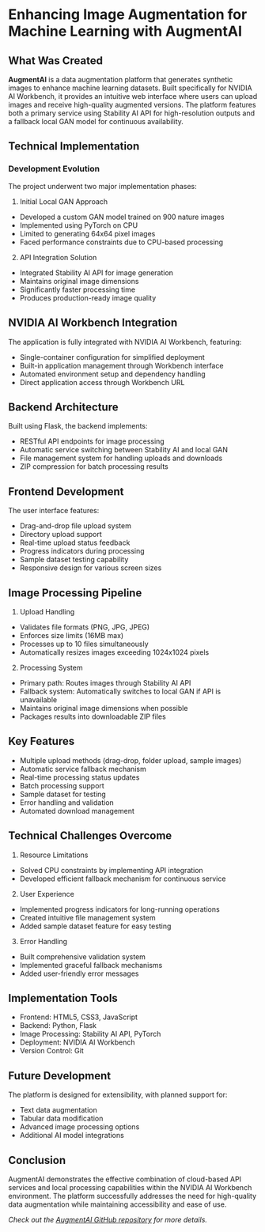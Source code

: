 # Enhancing Image Augmentation for Machine Learning with AugmentAI

## What Was Created
**AugmentAI** is a data augmentation platform that generates synthetic images to enhance machine learning datasets. Built specifically for NVIDIA AI Workbench, it provides an intuitive web interface where users can upload images and receive high-quality augmented versions. The platform features both a primary service using Stability AI API for high-resolution outputs and a fallback local GAN model for continuous availability.

## Technical Implementation
### Development Evolution
The project underwent two major implementation phases:
1. Initial Local GAN Approach
  - Developed a custom GAN model trained on 900 nature images
  - Implemented using PyTorch on CPU
  - Limited to generating 64x64 pixel images
  - Faced performance constraints due to CPU-based processing
2. API Integration Solution
  - Integrated Stability AI API for image generation
  - Maintains original image dimensions
  - Significantly faster processing time
  - Produces production-ready image quality


## NVIDIA AI Workbench Integration
The application is fully integrated with NVIDIA AI Workbench, featuring:

- Single-container configuration for simplified deployment
- Built-in application management through Workbench interface
- Automated environment setup and dependency handling
- Direct application access through Workbench URL

## Backend Architecture
Built using Flask, the backend implements:
- RESTful API endpoints for image processing
- Automatic service switching between Stability AI and local GAN
- File management system for handling uploads and downloads
- ZIP compression for batch processing results

## Frontend Development
The user interface features:
- Drag-and-drop file upload system
- Directory upload support
- Real-time upload status feedback
- Progress indicators during processing
- Sample dataset testing capability
- Responsive design for various screen sizes

## Image Processing Pipeline
1. Upload Handling
  - Validates file formats (PNG, JPG, JPEG)
  - Enforces size limits (16MB max)
  - Processes up to 10 files simultaneously
  - Automatically resizes images exceeding 1024x1024 pixels
2. Processing System
  - Primary path: Routes images through Stability AI API
  - Fallback system: Automatically switches to local GAN if API is unavailable
  - Maintains original image dimensions when possible
  - Packages results into downloadable ZIP files

## Key Features
- Multiple upload methods (drag-drop, folder upload, sample images)
- Automatic service fallback mechanism
- Real-time processing status updates
- Batch processing support
- Sample dataset for testing
- Error handling and validation
- Automated download management
  
## Technical Challenges Overcome
1. Resource Limitations
  - Solved CPU constraints by implementing API integration
  - Developed efficient fallback mechanism for continuous service
2. User Experience
  - Implemented progress indicators for long-running operations
  - Created intuitive file management system
  - Added sample dataset feature for easy testing
3. Error Handling
  - Built comprehensive validation system
  - Implemented graceful fallback mechanisms
  - Added user-friendly error messages

## Implementation Tools
- Frontend: HTML5, CSS3, JavaScript
- Backend: Python, Flask
- Image Processing: Stability AI API, PyTorch
- Deployment: NVIDIA AI Workbench
- Version Control: Git

## Future Development
The platform is designed for extensibility, with planned support for:

- Text data augmentation
- Tabular data modification
- Advanced image processing options
- Additional AI model integrations

## Conclusion
AugmentAI demonstrates the effective combination of cloud-based API services and local processing capabilities within the NVIDIA AI Workbench environment. The platform successfully addresses the need for high-quality data augmentation while maintaining accessibility and ease of use.

*Check out the [AugmentAI GitHub repository](https://github.com/nhvn/data-aug) for more details.*
